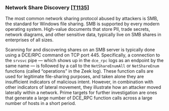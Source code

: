 ### Network Share Discovery [\[T1135\]](https://attack.mitre.org/techniques/T1135/)

The most common network sharing protocol abused by attackers is SMB, the standard for Windows file sharing. SMB is supported by every modern operating system. High-value documents that store PII, trade secrets, network diagrams, and other sensitive data, typically live on SMB shares in enterprises of all sizes.

Scanning for and discovering shares on an SMB server is typically done using a DCE/RPC command on TCP port 445. Specifically, a connection to the `srvsvc` pipe — which shows up in the `dce_rpc` logs as an endpoint by the same name — is followed by a call to the `NetShareEnumAll` or `NetShareEnum` functions (called “operations” in the Zeek log). These function calls are used for legitimate file-sharing purposes, and taken alone they are insufficient indicators of malicious intent. However, in combination with other indicators of lateral movement, they illustrate how an attacker moved laterally within a network. Prime targets for further investigation are ones that generate a large number of DCE_RPC function calls across a large number of hosts in a short period.

